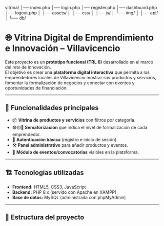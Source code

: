 vitrina/
│── index.php
│── login.php
│── register.php
│── dashboard.php
│── logout.php
│
├── assets/
│   ├── css/
│   ├── js/
│   └── img/
│
├── api/
│
└── db/

# 🌐 Vitrina Digital de Emprendimiento e Innovación – Villavicencio

Este proyecto es un **prototipo funcional (TRL 6)** desarrollado en el marco del reto de innovación.  
El objetivo es crear una **plataforma digital interactiva** que permita a los emprendedores locales de Villavicencio mostrar sus productos y servicios, fomentar la formalización de negocios y conectar con eventos y oportunidades de financiación.

---

## 🚀 Funcionalidades principales
- 📦 **Vitrina de productos y servicios** con filtros por categoría.  
- 🟢🟡🔴 **Semaforización** que indica el nivel de formalización de cada emprendedor.  
- 👤 **Autenticación básica** (registro e inicio de sesión).  
- 🛠️ **Panel administrativo** para añadir productos y eventos.  
- 📅 **Módulo de eventos/convocatorias** visibles en la plataforma.  

---

## 🏗️ Tecnologías utilizadas
- **Frontend:** HTML5, CSS3, JavaScript  
- **Backend:** PHP 8.x (servido con Apache en XAMPP)  
- **Base de datos:** MySQL (administrada con phpMyAdmin)  

---

## 📂 Estructura del proyecto
